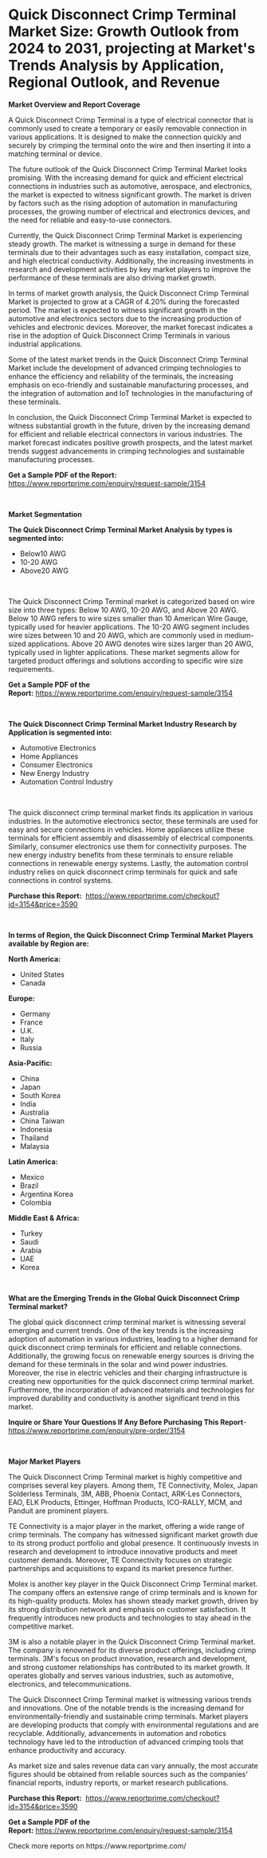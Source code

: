 <p><h1>Quick Disconnect Crimp Terminal Market Size: Growth Outlook from 2024 to 2031, projecting at Market's Trends Analysis by Application, Regional Outlook, and Revenue</h1></p><p><strong>Market Overview and Report Coverage</strong></p>
<p><p>A Quick Disconnect Crimp Terminal is a type of electrical connector that is commonly used to create a temporary or easily removable connection in various applications. It is designed to make the connection quickly and securely by crimping the terminal onto the wire and then inserting it into a matching terminal or device.</p><p>The future outlook of the Quick Disconnect Crimp Terminal Market looks promising. With the increasing demand for quick and efficient electrical connections in industries such as automotive, aerospace, and electronics, the market is expected to witness significant growth. The market is driven by factors such as the rising adoption of automation in manufacturing processes, the growing number of electrical and electronics devices, and the need for reliable and easy-to-use connectors.</p><p>Currently, the Quick Disconnect Crimp Terminal Market is experiencing steady growth. The market is witnessing a surge in demand for these terminals due to their advantages such as easy installation, compact size, and high electrical conductivity. Additionally, the increasing investments in research and development activities by key market players to improve the performance of these terminals are also driving market growth.</p><p>In terms of market growth analysis, the Quick Disconnect Crimp Terminal Market is projected to grow at a CAGR of 4.20% during the forecasted period. The market is expected to witness significant growth in the automotive and electronics sectors due to the increasing production of vehicles and electronic devices. Moreover, the market forecast indicates a rise in the adoption of Quick Disconnect Crimp Terminals in various industrial applications.</p><p>Some of the latest market trends in the Quick Disconnect Crimp Terminal Market include the development of advanced crimping technologies to enhance the efficiency and reliability of the terminals, the increasing emphasis on eco-friendly and sustainable manufacturing processes, and the integration of automation and IoT technologies in the manufacturing of these terminals.</p><p>In conclusion, the Quick Disconnect Crimp Terminal Market is expected to witness substantial growth in the future, driven by the increasing demand for efficient and reliable electrical connectors in various industries. The market forecast indicates positive growth prospects, and the latest market trends suggest advancements in crimping technologies and sustainable manufacturing processes.</p></p>
<p><strong>Get a Sample PDF of the Report:</strong> <a href="https://www.reportprime.com/enquiry/request-sample/3154">https://www.reportprime.com/enquiry/request-sample/3154</a></p>
<p>&nbsp;</p>
<p><strong>Market Segmentation</strong></p>
<p><strong>The Quick Disconnect Crimp Terminal Market Analysis by types is segmented into:</strong></p>
<p><ul><li>Below10 AWG</li><li>10-20 AWG</li><li>Above20 AWG</li></ul></p>
<p>&nbsp;</p>
<p><p>The Quick Disconnect Crimp Terminal market is categorized based on wire size into three types: Below 10 AWG, 10-20 AWG, and Above 20 AWG. Below 10 AWG refers to wire sizes smaller than 10 American Wire Gauge, typically used for heavier applications. The 10-20 AWG segment includes wire sizes between 10 and 20 AWG, which are commonly used in medium-sized applications. Above 20 AWG denotes wire sizes larger than 20 AWG, typically used in lighter applications. These market segments allow for targeted product offerings and solutions according to specific wire size requirements.</p></p>
<p><strong>Get a Sample PDF of the Report:</strong>&nbsp;<a href="https://www.reportprime.com/enquiry/request-sample/3154">https://www.reportprime.com/enquiry/request-sample/3154</a></p>
<p>&nbsp;</p>
<p><strong>The Quick Disconnect Crimp Terminal Market Industry Research by Application is segmented into:</strong></p>
<p><ul><li>Automotive Electronics</li><li>Home Appliances</li><li>Consumer Electronics</li><li>New Energy Industry</li><li>Automation Control Industry</li></ul></p>
<p>&nbsp;</p>
<p><p>The quick disconnect crimp terminal market finds its application in various industries. In the automotive electronics sector, these terminals are used for easy and secure connections in vehicles. Home appliances utilize these terminals for efficient assembly and disassembly of electrical components. Similarly, consumer electronics use them for connectivity purposes. The new energy industry benefits from these terminals to ensure reliable connections in renewable energy systems. Lastly, the automation control industry relies on quick disconnect crimp terminals for quick and safe connections in control systems.</p></p>
<p><strong>Purchase this Report:</strong>&nbsp; <a href="https://www.reportprime.com/checkout?id=3154&price=3590">https://www.reportprime.com/checkout?id=3154&price=3590</a></p>
<p>&nbsp;</p>
<p><strong>In terms of Region, the Quick Disconnect Crimp Terminal Market Players available by Region are:</strong></p>
<p>
    <p> <strong> North America: </strong>
        <ul>
            <li>United States</li>
            <li>Canada</li>
        </ul>
        </p> 
    <p> <strong> Europe: </strong>
        <ul>
            <li>Germany</li>
            <li>France</li>
            <li>U.K.</li>
            <li>Italy</li>
            <li>Russia</li>
        </ul>
        </p> 
    <p> <strong> Asia-Pacific: </strong>
        <ul>
            <li>China</li>
            <li>Japan</li>
            <li>South Korea</li>
            <li>India</li>
            <li>Australia</li>
            <li>China Taiwan</li>
            <li>Indonesia</li>
            <li>Thailand</li>
            <li>Malaysia</li>
        </ul>
        </p> 
    <p> <strong> Latin America: </strong>
        <ul>
            <li>Mexico</li>
            <li>Brazil</li>
            <li>Argentina Korea</li>
            <li>Colombia</li>
        </ul>
        </p> 
    <p> <strong> Middle East & Africa: </strong>
        <ul>
            <li>Turkey</li>
            <li>Saudi</li>
            <li>Arabia</li>
            <li>UAE</li>
            <li>Korea</li>
        </ul>
    </p>
    </p>
<p>&nbsp;</p>
<p><strong>What are the Emerging Trends in the Global Quick Disconnect Crimp Terminal market?</strong></p>
<p><p>The global quick disconnect crimp terminal market is witnessing several emerging and current trends. One of the key trends is the increasing adoption of automation in various industries, leading to a higher demand for quick disconnect crimp terminals for efficient and reliable connections. Additionally, the growing focus on renewable energy sources is driving the demand for these terminals in the solar and wind power industries. Moreover, the rise in electric vehicles and their charging infrastructure is creating new opportunities for the quick disconnect crimp terminal market. Furthermore, the incorporation of advanced materials and technologies for improved durability and conductivity is another significant trend in this market.</p></p>
<p><strong>Inquire or Share Your Questions If Any Before Purchasing This Report</strong>- <a href="https://www.reportprime.com/enquiry/pre-order/3154">https://www.reportprime.com/enquiry/pre-order/3154</a></p>
<p>&nbsp;</p>
<p><strong>Major Market Players</strong></p>
<p><p>The Quick Disconnect Crimp Terminal market is highly competitive and comprises several key players. Among them, TE Connectivity, Molex, Japan Solderless Terminals, 3M, ABB, Phoenix Contact, ARK-Les Connectors, EAO, ELK Products, Ettinger, Hoffman Products, ICO-RALLY, MCM, and Panduit are prominent players.</p><p>TE Connectivity is a major player in the market, offering a wide range of crimp terminals. The company has witnessed significant market growth due to its strong product portfolio and global presence. It continuously invests in research and development to introduce innovative products and meet customer demands. Moreover, TE Connectivity focuses on strategic partnerships and acquisitions to expand its market presence further.</p><p>Molex is another key player in the Quick Disconnect Crimp Terminal market. The company offers an extensive range of crimp terminals and is known for its high-quality products. Molex has shown steady market growth, driven by its strong distribution network and emphasis on customer satisfaction. It frequently introduces new products and technologies to stay ahead in the competitive market.</p><p>3M is also a notable player in the Quick Disconnect Crimp Terminal market. The company is renowned for its diverse product offerings, including crimp terminals. 3M's focus on product innovation, research and development, and strong customer relationships has contributed to its market growth. It operates globally and serves various industries, such as automotive, electronics, and telecommunications.</p><p>The Quick Disconnect Crimp Terminal market is witnessing various trends and innovations. One of the notable trends is the increasing demand for environmentally-friendly and sustainable crimp terminals. Market players are developing products that comply with environmental regulations and are recyclable. Additionally, advancements in automation and robotics technology have led to the introduction of advanced crimping tools that enhance productivity and accuracy.</p><p>As market size and sales revenue data can vary annually, the most accurate figures should be obtained from reliable sources such as the companies' financial reports, industry reports, or market research publications.</p></p>
<p><strong>Purchase this Report:</strong>&nbsp;&nbsp;<a href="https://www.reportprime.com/checkout?id=3154&price=3590">https://www.reportprime.com/checkout?id=3154&price=3590</a></p>
<p></p>
<p><strong>Get a Sample PDF of the Report:</strong>&nbsp;<a href="https://www.reportprime.com/enquiry/request-sample/3154">https://www.reportprime.com/enquiry/request-sample/3154</a></p>
<p>Check more reports on https://www.reportprime.com/</p>